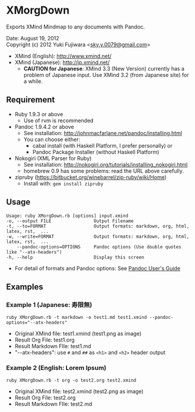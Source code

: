 # XMorgDown
Exports XMind Mindmap to any documents with Pandoc.

Date: August 19, 2012  
Copyright (c) 2012 Yuki Fujiwara \<sky.y.0079@gmail.com\>


* XMind (English): <http://www.xmind.net/>
* XMind (Japanese): <http://jp.xmind.net/>
	* **CAUTION for Japanese**: XMind 3.3 (New Version) currently has a problem of Japanese input. Use XMind 3.2 (from Japanese site) for a while.


## Requirement
* Ruby 1.9.3 or above
	* Use of rvm is recommended
* Pandoc 1.9.4.2 or above
	* See installation: <http://johnmacfarlane.net/pandoc/installing.html>
	* You can choose either:
		* cabal install (with Haskell Platform, I prefer personally) or
		* Pandoc Package Installer (without Haskell Platform)
* Nokogiri (XML Parser for Ruby)
	* See installation: <http://nokogiri.org/tutorials/installing_nokogiri.html>
	* homebrew 0.9 has some problems: read the URL above carefully.
* zipruby (<https://bitbucket.org/winebarrel/zip-ruby/wiki/Home>)
	* Install with: `gem install zipruby`


## Usage

	Usage: ruby XMorgDown.rb [options] input.xmind
    -o, --output FILE                Output Filename
    -t, --to=FORMAT                  Output formats: markdown, org, html, latex, rst,  ... 
    -w, --write=FORMAT               Output formats: markdown, org, html, latex, rst,  ... 
        --pandoc-options=OPTIONS     Pandoc options (Use double quotes like "--atx-headers")
    -h, --help                       Display this screen

* For detail of formats and Pandoc options: See [Pandoc User's Guide](http://johnmacfarlane.net/pandoc/README.html)


## Examples
### Example 1 (Japanese: 寿限無)
	ruby XMorgDown.rb -t markdown -o test1.md test1.xmind --pandoc-options="--atx-headers"

* Original XMind file: test1.xmind (test1.png as image)
* Result Org File: test1.org
* Result Markdown FIle: test1.md
* "--atx-headers": use `#` and `##` as `<h1>` and `<h2>` header output 


### Example 2 (English: Lorem Ipsum)
	ruby XMorgDown.rb -t org -o test2.org test2.xmind

* Original XMind file: test2.xmind (test2.png as image)
* Result Org File: test2.org
* Result Markdown FIle: test2.md

